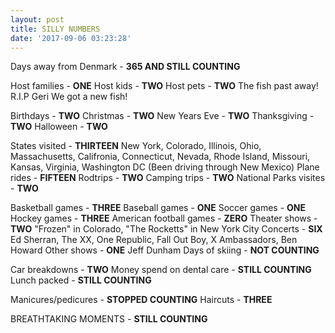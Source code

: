 ```yaml
---
layout: post
title: SILLY NUMBERS
date: '2017-09-06 03:23:28'
---
```


Days away from Denmark - **365 AND STILL COUNTING**

Host families - **ONE**
Host kids - **TWO**
Host pets - **TWO** The fish past away! R.I.P Geri
We got a new fish!

Birthdays - **TWO**
Christmas - **TWO**
New Years Eve - **TWO**
Thanksgiving - **TWO**
Halloween - **TWO**

States visited - **THIRTEEN** New York, Colorado, Illinois, Ohio, Massachusetts, Califronia, Connecticut, Nevada, Rhode Island, Missouri, Kansas, Virginia, Washington DC (Been driving through New Mexico)
Plane rides - **FIFTEEN**
Rodtrips - **TWO**
Camping trips - **TWO**
National Parks visites - **TWO**

Basketball games - **THREE**
Baseball games - **ONE**
Soccer games - **ONE**
Hockey games - **THREE**
American football games - **ZERO**
Theater shows - **TWO** "Frozen" in Colorado, "The Rocketts" in New York City
Concerts - **SIX** Ed Sherran, The XX, One Republic, Fall Out Boy, X Ambassadors, Ben Howard
Other shows - **ONE** Jeff Dunham 
Days of skiing - **NOT COUNTING**

Car breakdowns - **TWO**
Money spend on dental care - **STILL COUNTING**
Lunch packed - **STILL COUNTING**

Manicures/pedicures - **STOPPED COUNTING**
Haircuts - **THREE**

BREATHTAKING MOMENTS - **STILL COUNTING**
